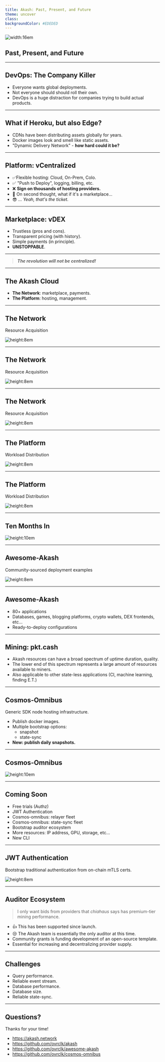 ```yaml
---
title: Akash: Past, Present, and Future
theme: uncover
class:
backgroundColor: #EDEDED
---
```


<style>
  :root {
    --color-background: #EDEDED !important;
    --color-foreground: #1D1D1B !important;
    --font-family: "Open Sauce One" !important;
    --color-background-paginate: rgba(128, 128, 128, 0.05) !important;
    --color-background-code: #ccc !important;
    --color-highlight: #99c !important;
    --color-highlight-hover: #aaf !important;
    --color-highlight-heading: #99c !important;
    --color-header: #bbb !important;
    --color-header-shadow: transparent !important;
  }
</style>

![width:16em](./img/akash-logo-normal.svg)

## Past, Present, and Future

---

## DevOps: The Company Killer

* Everyone wants global deployments.
* Not everyone should should roll their own.
* DevOps is a huge distraction for companies trying to build actual products.

---

## What if Heroku, but also Edge?

* CDNs have been distributing assets globally for years.
* Docker images look and smell like static assets.
* "Dynamic Delivery Network" - **how hard could it be?**

---

## Platform: vCentralized

* :white_check_mark:Flexible hosting: Cloud, On-Prem, Colo.
* :white_check_mark: "Push to Deploy", logging, billing, etc.
* :x: **Sign on thousands of hosting providers.**
* :thinking: On second thought, what if it's a marketplace...
* :sunglasses: ... _Yeah, that's the ticket._

---

## Marketplace: vDEX

- Trustless (pros and cons).
- Transparent pricing (with history).
- Simple payments (in principle).
- **UNSTOPPABLE**.

---

> **_The revolution will not be centralized!_**

---

## The Akash Cloud

- **The Network**: marketplace, payments.
- **The Platform**: hosting, management.

---
## The Network
Resource Acquisition

![height:8em](img/marketplace-flow-1.svg)

---
## The Network
Resource Acquisition

![height:8em](img/marketplace-flow-2.svg)

---
## The Network
Resource Acquisition

![height:8em](img/marketplace-flow.svg)

---

## The Platform
Workload Distribution

![height:8em](img/platform-flow-1.svg)

---

## The Platform
Workload Distribution

![height:8em](img/platform-flow.svg)

---

## Ten Months In

![height:10em](img/usage-akash.png)

---

## Awesome-Akash

Community-sourced deployment examples

![height:8em](img/awesome-akash.png)

---

## Awesome-Akash

- 80+ applications
- Databases, games, blogging platforms, crypto wallets, DEX frontends, etc...
- Ready-to-deploy configurations

---

## Mining: pkt.cash

* Akash resources can have a broad spectrum of uptime duration, quality.
* The lower end of this spectrum represents a large amount of resources available to miners.
* Also applicable to other state-less applications (CI, machine learning, finding E.T.)

---

## Cosmos-Omnibus

Generic SDK node hosting infrastructure.

- Publish docker images.
- Multiple bootstrap options:
  - snapshot
  - state-sync
- **New: publish daily snapshots.**

---

## Cosmos-Omnibus

![height:10em](img/cosmos-omnibus.png)

---

## Coming Soon

- Free trials (Authz)
- JWT Authentication
- Cosmos-omnibus: relayer fleet
- Cosmos-omnibus: state-sync fleet
- Bootstrap auditor ecosystem
- More resources: IP address, GPU, storage, etc...
- New CLI

---

## JWT Authentication

Bootstrap traditional authentication from on-chain mTLS certs.

![height:8em](img/jwt-flow.svg)

---

## Auditor Ecosystem

> I only want bids from providers that _chiahaus_ says has premium-tier mining performance.

* :thumbsup: This has been supported since launch.
* :unamused: The Akash team is essentially the only auditor at this time.
* Community grants is funding development of an open-source template.
* Essential for increasing and decentralizing provider supply.

---

## Challenges

* Query performance.
* Reliable event stream.
* Database performance.
* Database size.
* Reliable state-sync.

---

## Questions?

Thanks for your time!

- https://akash.network
- https://github.com/ovrclk/akash
- https://github.com/ovrclk/awesome-akash
- https://github.com/ovrclk/cosmos-omnibus
